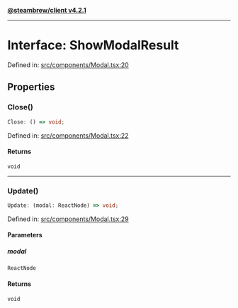 [**@steambrew/client v4.2.1**](../README.md)

***

# Interface: ShowModalResult

Defined in: [src/components/Modal.tsx:20](https://github.com/SteamClientHomebrew/SDK/blob/main/typescript-packages/client/src/components/Modal.tsx#L20)

## Properties

### Close()

```ts
Close: () => void;
```

Defined in: [src/components/Modal.tsx:22](https://github.com/SteamClientHomebrew/SDK/blob/main/typescript-packages/client/src/components/Modal.tsx#L22)

#### Returns

`void`

***

### Update()

```ts
Update: (modal: ReactNode) => void;
```

Defined in: [src/components/Modal.tsx:29](https://github.com/SteamClientHomebrew/SDK/blob/main/typescript-packages/client/src/components/Modal.tsx#L29)

#### Parameters

##### modal

`ReactNode`

#### Returns

`void`
